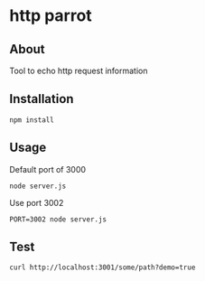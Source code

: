 http parrot
===========

About
-----
Tool to echo http request information


Installation
------------

    npm install

Usage
-----

Default port of 3000

    node server.js

Use port 3002

    PORT=3002 node server.js

Test
----
    curl http://localhost:3001/some/path?demo=true
